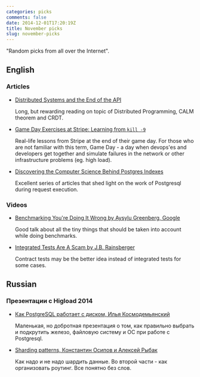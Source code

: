 ```yaml
---
categories: picks
comments: false
date: 2014-12-01T17:20:19Z
title: November picks
slug: november-picks
---
```


"Random picks from all over the Internet".

<!--more-->

## English

### Articles

* [Distributed Systems and the End of the API](http://writings.quilt.org/2014/05/12/distributed-systems-and-the-end-of-the-api/)

  Long, but rewarding reading on topic of Distributed Programming, CALM theorem
  and CRDT.

* [Game Day Exercises at Stripe: Learning from `kill -9`](https://stripe.com/blog/game-day-exercises-at-stripe)

  Real-life lessons from Stripe at the end of their game day. For those who are
  not familiar with this term, Game Day - a day when devops'es and
  developers get together and simulate failures in the network or other
  infrastructure problems (eg. high load).

* [Discovering the Computer Science Behind Postgres Indexes](http://patshaughnessy.net/2014/11/11/discovering-the-computer-science-behind-postgres-indexes)

  Excellent series of articles that shed light on the work of Postgresql during
  request execution.

### Videos

* [Benchmarking You're Doing It Wrong by Aysylu Greenberg, Google](http://www.youtube.com/watch?v=VZd2Jhkecrg)

  Good talk about all the tiny things that should be taken into account while
  doing benchmarks.

* [Integrated Tests Are A Scam by J.B. Rainsberger](http://vimeo.com/80533536)

  Contract tests may be the better idea instead of integrated tests for some
  cases.

## Russian

### Презентации с Higload 2014

* [Как PostgreSQL работает с диском, Илья Космодемьянский](http://www.slideshare.net/PostgreSQL-Consulting/hl-2014-kosmodemiansky)

  Маленькая, но добротная презентация о том, как правильно выбрать и подкрутить
  железо, файловую систему и ОС при работе с Postgresql.

* [Sharding patterns, Константин Осипов и Алексей Рыбак](https://docs.google.com/presentation/d/1BcG37LTmNSZ9N3erb0wmRRFd5Qtf7YBr7QZEkrgBU_g/edit#slide=id.g3e177a29a_170)

  Как надо и не надо шардить данные. Во второй части - как организовать
  роутинг. Все понятно без слов.

